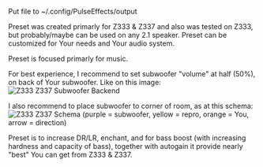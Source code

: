 Put file to ~/.config/PulseEffects/output

Preset was created primarly for Z333 & Z337 and also was tested on Z333, but probably/maybe can be used on any 2.1 speaker. Preset can be customized for Your needs and Your audio system.

Preset is focused primarly for music.

For best experience, I recommend to set subwoofer "volume" at half (50%), on back of Your subwoofer. Like on this image:
![Z333 Z337 Subwoofer Backend](https://www.logitech.com/assets/64689/3/z333-speaker-system-with-subwoofer.jpg)

I also recommend to place subwoofer to corner of room, as at this schema: ![Z333 Z337 Schema](https://i.imgur.com/bbQlSRc.png)
(purple = subwoofer, yellow = repro, orange = You, arrow = direction)

Preset is to increase DR/LR, enchant, and for bass boost (with increasing hardness and capacity of bass), together with autogain it provide nearly "best" You can get from Z333 & Z337.


